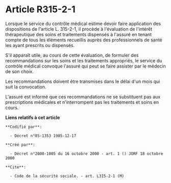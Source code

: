 # Article R315-2-1

Lorsque le service du contrôle médical estime devoir faire application des dispositions de l'article L. 315-2-1, il procède à
l'évaluation de l'intérêt thérapeutique des soins et traitements dispensés à l'assuré en tenant compte de tous les éléments
recueillis auprès des professionnels de santé les ayant prescrits ou dispensés.

S'il apparaît utile, au cours de cette évaluation, de formuler des recommandations sur les soins et les traitements
appropriés, le service du contrôle médical convoque l'assuré qui peut se faire assister par le médecin de son choix.

Les recommandations doivent être transmises dans le délai d'un mois qui suit la convocation.

L'assuré est informé que ces recommandations ne se substituent pas aux prescriptions médicales et n'interrompent pas les
traitements et soins en cours.

**Liens relatifs à cet article**

	**Codifié par**:

	  - Décret n°85-1353 1985-12-17

	**Créé par**:

	  - Décret n°2000-1005 du 16 octobre 2000 - art. 1 () JORF 18 octobre 2000

	**Cite**:

	  - Code de la sécurité sociale. - art. L315-2-1 (M)
